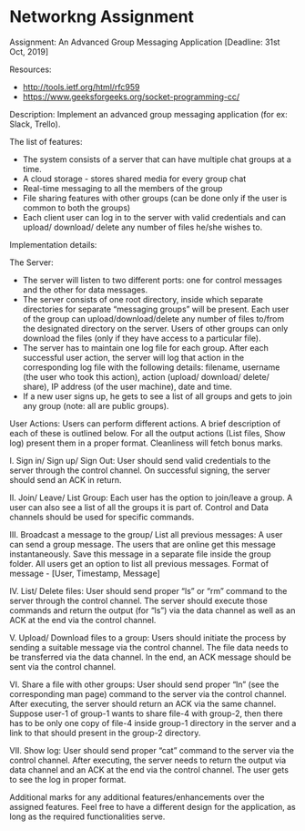 # Networkng Assignment


Assignment: 
An Advanced Group Messaging Application [Deadline: 31st Oct, 2019]

Resources:
-	http://tools.ietf.org/html/rfc959
-	https://www.geeksforgeeks.org/socket-programming-cc/

Description:
Implement an advanced group messaging application (for ex: Slack, Trello). 

The list of features:
- The system consists of a server that can have multiple chat groups at a time.
-	A cloud storage - stores shared media for every group chat
-	Real-time messaging to all the members of the group
-	File sharing features with other groups (can be done only if the user is common to both the groups)
-	Each client user can log in to the server with valid credentials and can upload/ download/ delete any number of files he/she wishes to.

Implementation details:

The Server:
-	The server will listen to two different ports: one for control messages and the other for data messages.
-	The server consists of one root directory, inside which separate directories for separate “messaging groups” will be present. Each user of the group can upload/download/delete any number of files to/from the designated directory on the server. Users of other groups can only download the files (only if they have access to a particular file).
-	The server has to maintain one log file for each group. After each successful user action, the server will log that action in the corresponding log file with the following details: filename, username (the user who took this action), action (upload/ download/ delete/ share), IP address (of the user machine), date and time.
-	If a new user signs up, he gets to see a list of all groups and gets to join any group (note: all are public groups).


User Actions:
Users can perform different actions. A brief description of each of these is outlined below. For all the output actions (List files, Show log) present them in a proper format. Cleanliness will fetch bonus marks.

I.	Sign in/ Sign up/ Sign Out: User should send valid credentials to the server through the control channel. On successful signing, the server should send an ACK in return.

II.	Join/ Leave/ List Group: Each user has the option to join/leave a group. A user can also see a list of all the groups it is part of. Control and Data channels should be used for specific commands. 

III.	Broadcast a message to the group/ List all previous messages: A user can send a group message. The users that are online get this message instantaneously.
Save this message in a separate file inside the group folder. All users get an option to list all previous messages.
Format of message - [User, Timestamp, Message]

IV.	List/ Delete files: User should send proper “ls” or “rm” command to the server through the control channel. The server should execute those commands and return the output (for “ls”) via the data channel as well as an ACK at the end via the control channel.

V.	Upload/ Download files to a group: Users should initiate the process by sending a suitable message via the control channel. The file data needs to be transferred via the data channel. In the end, an ACK message should be sent via the control channel.

VI.	Share a file with other groups: User should send proper “ln” (see the corresponding man page) command to the server via the control channel. After executing, the server should return an ACK via the same channel. Suppose user-1 of group-1 wants to share file-4 with group-2, then there has to be only one copy of file-4 inside group-1 directory in the server and a link to that should present in the group-2 directory.

VII.	Show log: User should send proper “cat” command to the server via the control channel. After executing, the server needs to return the output via data channel and an ACK at the end via the control channel. The user gets to see the log in proper format.



Additional marks for any additional features/enhancements over the assigned features. Feel free to have a different design for the application, as long as the required functionalities serve.


